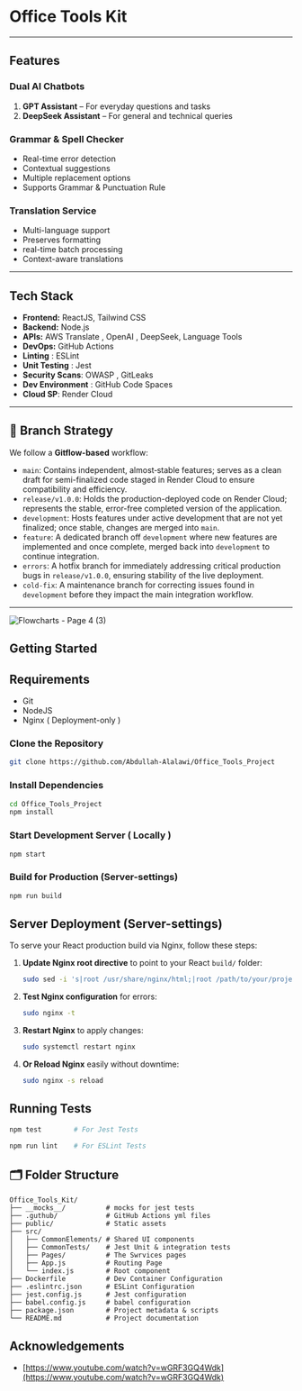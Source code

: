# Office Tools Kit

---

##  Features

###  Dual AI Chatbots

1. **GPT Assistant** – For everyday questions and tasks
2. **DeepSeek Assistant** – For general and technical queries

### Grammar & Spell Checker

- Real-time error detection
- Contextual suggestions
- Multiple replacement options
- Supports Grammar & Punctuation Rule

###  Translation Service

- Multi-language support
- Preserves formatting
- real-time batch processing
- Context-aware translations

---

##  Tech Stack

- **Frontend:** ReactJS, Tailwind CSS
- **Backend:** Node.js 
- **APIs:** AWS Translate , OpenAI , DeepSeek, Language Tools
- **DevOps:** GitHub Actions
- **Linting** :   ESLint
- **Unit Testing** : Jest  
- **Security Scans**:    OWASP , GitLeaks 
- **Dev Environment** :   GitHub Code Spaces
- **Cloud  SP**:  Render Cloud

---

## 🌿 Branch Strategy

We follow a **Gitflow-based** workflow:

- `main`: Contains independent, almost‐stable features; serves as a clean draft for semi-finalized code staged in Render Cloud to ensure compatibility and efficiency.
- `release/v1.0.0`: Holds the production-deployed code on Render Cloud; represents the stable, error-free completed version of the application.
- `development`: Hosts features under active development that are not yet finalized; once stable, changes are merged into `main`.
- `feature`: A dedicated branch off `development` where new features are implemented and once complete, merged back into `development` to continue integration.
- `errors`: A hotfix branch for immediately addressing critical production bugs in `release/v1.0.0`, ensuring stability of the live deployment.
- `cold-fix`: A maintenance branch for correcting issues found in `development` before they impact the main integration workflow.

---

![Flowcharts - Page 4 (3)](https://github.com/user-attachments/assets/718731ed-76f7-4433-b700-947573eb9dc4)




## Getting Started 

## Requirements 

- Git 
- NodeJS 
- Nginx ( Deployment-only )

###  Clone the Repository

```bash
git clone https://github.com/Abdullah-Alalawi/Office_Tools_Project
```

###  Install Dependencies

```bash
cd Office_Tools_Project
npm install
```

### Start Development Server ( Locally )

```bash
npm start
```

###  Build for Production (Server-settings)

```bash
npm run build
```

## Server Deployment (Server-settings)

To serve your React production build via Nginx, follow these steps:

1. **Update Nginx root directive** to point to your React `build/` folder:
   ```bash
   sudo sed -i 's|root /usr/share/nginx/html;|root /path/to/your/project/Office_Tools_Kit/build;|' /etc/nginx/sites-available/default
   ```
2. **Test Nginx configuration** for errors:
   ```bash
   sudo nginx -t
   ```
3. **Restart Nginx** to apply changes:
   ```bash
   sudo systemctl restart nginx
   ```
4. **Or Reload Nginx**  easily without downtime:
   ```bash
   sudo nginx -s reload
   ```

##  Running Tests

```bash
npm test        # For Jest Tests

npm run lint    # For ESLint Tests
```

## 🗂 Folder Structure

```
Office_Tools_Kit/
├── __mocks__/          # mocks for jest tests
├── .guthub/            # GitHub Actions yml files  
├── public/             # Static assets
├── src/
│   ├── CommonElements/ # Shared UI components
│   ├── CommonTests/    # Jest Unit & integration tests
│   ├── Pages/          # The Swrvices pages
│   ├── App.js          # Routing Page
│   └── index.js        # Root component
├── Dockerfile          # Dev Container Configuration
├── .eslintrc.json      # ESLint Configuration
├── jest.config.js      # Jest configuration
├── babel.config.js     # babel configuration
├── package.json        # Project metadata & scripts
└── README.md           # Project documentation
```

##  Acknowledgements

- [https://www.youtube.com/watch?v=wGRF3GQ4Wdk](https://www.youtube.com/watch?v=wGRF3GQ4Wdk) 
